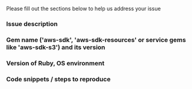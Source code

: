 Please fill out the sections below to help us address your issue

### Issue description

### Gem name ('aws-sdk', 'aws-sdk-resources' or service gems like 'aws-sdk-s3') and its version

### Version of Ruby, OS environment

### Code snippets / steps to reproduce
